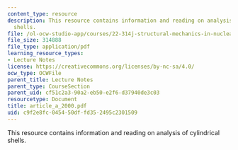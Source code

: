 ```yaml
---
content_type: resource
description: This resource contains information and reading on analysis of cylindrical
  shells.
file: /ol-ocw-studio-app/courses/22-314j-structural-mechanics-in-nuclear-power-technology-fall-2006/c9f2e8fc045450dffd352495c2301509_article_a_2000.pdf
file_size: 314888
file_type: application/pdf
learning_resource_types:
- Lecture Notes
license: https://creativecommons.org/licenses/by-nc-sa/4.0/
ocw_type: OCWFile
parent_title: Lecture Notes
parent_type: CourseSection
parent_uid: cf51c2a3-90a2-eb50-e2f6-d37940de3c03
resourcetype: Document
title: article_a_2000.pdf
uid: c9f2e8fc-0454-50df-fd35-2495c2301509
---
```

This resource contains information and reading on analysis of cylindrical shells.